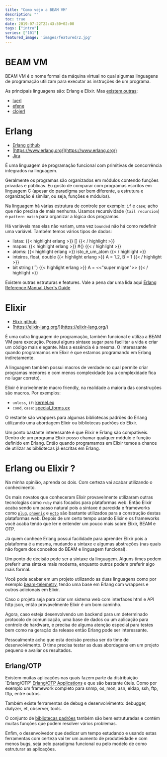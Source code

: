 ```yaml
---
title: "Como vejo a BEAM VM"
description: ""
toc: true
date: 2019-07-22T22:43:50+02:00
tags: ["intro"]
series: ["101"]
featured_image: 'images/featured/2.jpg'
---
```


# BEAM VM

BEAM VM é o nome formal da máquina virtual no qual algumas linguagens de programação
utilizam para executar as instruções de um programa.

As principais linguagens são: Erlang e Elixir. Mas [existem outras](https://github.com/llaisdy/beam_languages):

* [luerl](https://github.com/rvirding/luerl)
* [efene](http://efene.org/)
* [clojerl](https://github.com/clojerl/clojerl)

# Erlang

* [Erlang github](https://github.com/erlang)
* [https://www.erlang.org/](https://www.erlang.org/)
* [Jira](https://bugs.erlang.org/secure/Dashboard.jspa)

É uma linguagem de programação funcional com primitivas de concorrência integrados na linguagem.

Geralmente os programas são organizados em módulos contendo funções privadas e públicas. Eu gosto de comparar com programas escritos em linguagem C (apesar do paradigma ser bem diferente, a estrutura e organização é similar, ou seja, funções e módulos).

Na linguagem há várias estrutura de controle por exemplo: `if` e `case`; acho que não precisa de mais nenhuma. Usamos recursividade (`tail recursion`) e `pattern match` para organizar a lógica dos programas.

Há variáveis mas elas não variam, uma vez `bounded` não há como redefinir uma variável. Também temos vários tipos de dados:

* listas:
{{< highlight erlang >}}
[]
{{< / highlight >}}
* mapas:
{{< highlight erlang >}}
#{}
{{< / highlight >}}
* atoms:
{{< highlight erlang >}}
isto_é_um_atom
{{< / highlight >}}
* inteiros, float, double
{{< highlight erlang >}}
A = 1.2, B = 1
{{< / highlight >}}
* bit string (``)
{{< highlight erlang >}}
A = <<"super migon">>
{{< / highlight >}}

Existem outras estruturas e features. Vale a pena dar uma lida aqui [Erlang Reference Manual User's Guide](http://erlang.org/doc/reference_manual/users_guide.html)

# Elixir

* [Elixir github](https://github.com/elixir-lang)
* [https://elixir-lang.org/](https://elixir-lang.org/)

É uma outra linguagem de programação, também funcional e utiliza a BEAM VM para execução. Possui alguns sintaxe sugar para facilitar a vida e criar um código mais elegante. Mas a essência é a mesma. O interessante quando programamos em Elixir é que estamos programando em Erlang indiretamente.

A linguagem também possui macros de verdade no qual permite criar programas menores e com menos complexidade (ou a complexidade fica no lugar correto).

Elixir é incrivelmente macro friendly, na realidade a maioria das construções são macros. Por exemplos:

* `unless`, `if`: [kernel.ex](https://github.com/elixir-lang/elixir/blob/master/lib/elixir/lib/kernel.ex)
* `cond`, `case`: [special_forms.ex](https://github.com/elixir-lang/elixir/blob/master/lib/elixir/lib/kernel/special_forms.ex)

O restante são wrappers para algumas bibliotecas padrões do Erlang utilizando uma abordagem Elixir ou bibliotecas padrões do Elixir.

Um ponto bastante interessante é que Elixir e Erlang são compatíveis. Dentro de um programa Elixir posso chamar qualquer módulo e função definido em Erlang. Então quando programamos em Elixir temos a chance de utilizar as bibliotecas já escritas em Erlang.


# Erlang ou Elixir ?

Na minha opinião, aprenda os dois. Com certeza vai acabar utilizando o conhecimento.

Os mais novatos que conheceram Elixir provavelmente utilizaram outras tecnologias como `ruby` mais focados para plataformas web. Então Elixir acaba sendo um passo natural pois a sintaxe é parecida e frameworks como [`plug`](https://hexdocs.pm/plug/readme.html), [`phoenix`](https://phoenixframework.org/) e [`ecto`](https://hexdocs.pm/ecto/Ecto.html) são bastante utilizados para a construção destas plataformas web. Depois de um certo tempo usando Elixir e os frameworks você acaba tendo que ler e entender um pouco mais sobre Elixir, BEAM e OTP.

Já quem conhece Erlang possui facilidade para aprender Elixir pois a plataforma é a mesma, mudando a sintaxe e algumas abstrações (nas quais não fogem dos conceitos do BEAM e linguagem funcional).

Um ponto de decisão pode ser a sintaxe da linguagem. Alguns times podem preferir uma sintaxe mais moderna, enquanto outros podem preferir algo mais formal.

Você pode acabar em um projeto utilizando as duas linguagens como por exemplo [beam-telemetry]( https://github.com/beam-telemetry), tendo uma base em Erlang com wrappers e outros adicionais em Elixir.

Caso o projeto seja para criar um sistema web com interfaces html e API http json, então provavelmente Elixir é um bom caminho.

Agora, caso esteja desenvolvendo um backend para um determinado protocolo de comunicação, uma base de dados ou um aplicação para controle de hardware, e precisa de alguma atenção especial para testes bem como na geração da release então Erlang pode ser interessante.

Pessoalmente acho que esta decisão precisa ser do time de desenvolvimento. O time precisa testar as duas abordagens em um projeto pequeno e avaliar os resultados.

## Erlang/OTP

Existem muitas aplicações nas quais fazem parte da distribuição `Erlang/OTP' [Erlang/OTP Applications](http://erlang.org/doc/applications.html) e que são bastante úteis. Como por exemplo um framework completo para snmp, os_mon, asn, eldap, ssh, ftp, tftp, entre outros.

Também existe ferramentas de debug e desenvolvimento: debugger, dialyzer, et, observer, tools.

O conjunto de [bibliotecas padrões](http://erlang.org/doc/apps/stdlib/index.html) também são bem estruturadas e contém muitas funções que podem resolver vários problemas.

Enfim, o desenvolvedor que dedicar um tempo estudando e usando estas ferramentas com certeza vai ter um aumento de produtividade e com menos bugs, seja pelo paradigma funcional ou pelo modelo de como estruturar as aplicações.
